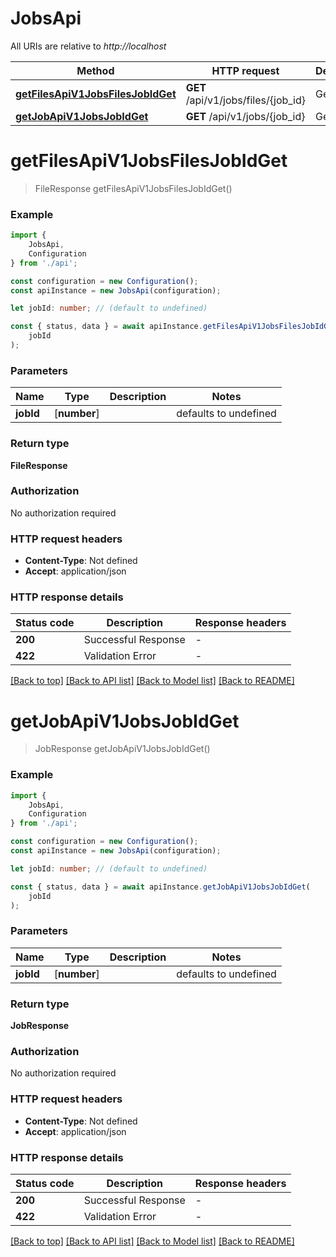 # JobsApi

All URIs are relative to *http://localhost*

|Method | HTTP request | Description|
|------------- | ------------- | -------------|
|[**getFilesApiV1JobsFilesJobIdGet**](#getfilesapiv1jobsfilesjobidget) | **GET** /api/v1/jobs/files/{job_id} | Get Files|
|[**getJobApiV1JobsJobIdGet**](#getjobapiv1jobsjobidget) | **GET** /api/v1/jobs/{job_id} | Get Job|

# **getFilesApiV1JobsFilesJobIdGet**
> FileResponse getFilesApiV1JobsFilesJobIdGet()


### Example

```typescript
import {
    JobsApi,
    Configuration
} from './api';

const configuration = new Configuration();
const apiInstance = new JobsApi(configuration);

let jobId: number; // (default to undefined)

const { status, data } = await apiInstance.getFilesApiV1JobsFilesJobIdGet(
    jobId
);
```

### Parameters

|Name | Type | Description  | Notes|
|------------- | ------------- | ------------- | -------------|
| **jobId** | [**number**] |  | defaults to undefined|


### Return type

**FileResponse**

### Authorization

No authorization required

### HTTP request headers

 - **Content-Type**: Not defined
 - **Accept**: application/json


### HTTP response details
| Status code | Description | Response headers |
|-------------|-------------|------------------|
|**200** | Successful Response |  -  |
|**422** | Validation Error |  -  |

[[Back to top]](#) [[Back to API list]](../README.md#documentation-for-api-endpoints) [[Back to Model list]](../README.md#documentation-for-models) [[Back to README]](../README.md)

# **getJobApiV1JobsJobIdGet**
> JobResponse getJobApiV1JobsJobIdGet()


### Example

```typescript
import {
    JobsApi,
    Configuration
} from './api';

const configuration = new Configuration();
const apiInstance = new JobsApi(configuration);

let jobId: number; // (default to undefined)

const { status, data } = await apiInstance.getJobApiV1JobsJobIdGet(
    jobId
);
```

### Parameters

|Name | Type | Description  | Notes|
|------------- | ------------- | ------------- | -------------|
| **jobId** | [**number**] |  | defaults to undefined|


### Return type

**JobResponse**

### Authorization

No authorization required

### HTTP request headers

 - **Content-Type**: Not defined
 - **Accept**: application/json


### HTTP response details
| Status code | Description | Response headers |
|-------------|-------------|------------------|
|**200** | Successful Response |  -  |
|**422** | Validation Error |  -  |

[[Back to top]](#) [[Back to API list]](../README.md#documentation-for-api-endpoints) [[Back to Model list]](../README.md#documentation-for-models) [[Back to README]](../README.md)

